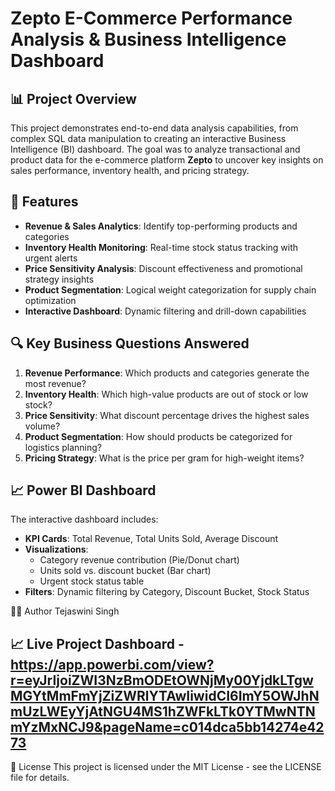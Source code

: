 # Zepto E-Commerce Performance Analysis & Business Intelligence Dashboard
## 📊 Project Overview

This project demonstrates end-to-end data analysis capabilities, from complex SQL data manipulation to creating an interactive Business Intelligence (BI) dashboard. The goal was to analyze transactional and product data for the e-commerce platform **Zepto** to uncover key insights on sales performance, inventory health, and pricing strategy.

## 🚀 Features
- **Revenue & Sales Analytics**: Identify top-performing products and categories
- **Inventory Health Monitoring**: Real-time stock status tracking with urgent alerts
- **Price Sensitivity Analysis**: Discount effectiveness and promotional strategy insights
- **Product Segmentation**: Logical weight categorization for supply chain optimization
- **Interactive Dashboard**: Dynamic filtering and drill-down capabilities

## 🔍 Key Business Questions Answered

1. **Revenue Performance**: Which products and categories generate the most revenue?
2. **Inventory Health**: Which high-value products are out of stock or low stock?
3. **Price Sensitivity**: What discount percentage drives the highest sales volume?
4. **Product Segmentation**: How should products be categorized for logistics planning?
5. **Pricing Strategy**: What is the price per gram for high-weight items?


## 📈 Power BI Dashboard

The interactive dashboard includes:

- **KPI Cards**: Total Revenue, Total Units Sold, Average Discount
- **Visualizations**: 
  - Category revenue contribution (Pie/Donut chart)
  - Units sold vs. discount bucket (Bar chart)
  - Urgent stock status table
- **Filters**: Dynamic filtering by Category, Discount Bucket, Stock Status


👨‍💻 Author
Tejaswini Singh

## 📈 Live Project Dashboard - https://app.powerbi.com/view?r=eyJrIjoiZWI3NzBmODEtOWNjMy00YjdkLTgwMGYtMmFmYjZiZWRlYTAwIiwidCI6ImY5OWJhNmUzLWEyYjAtNGU4MS1hZWFkLTk0YTMwNTNmYzMxNCJ9&pageName=c014dca5bb14274e4273

📄 License
This project is licensed under the MIT License - see the LICENSE file for details.
